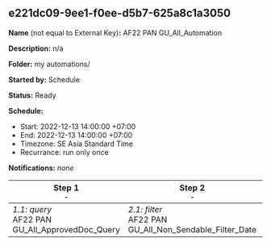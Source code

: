 ## e221dc09-9ee1-f0ee-d5b7-625a8c1a3050

**Name** (not equal to External Key)**:** AF22 PAN GU_All_Automation

**Description:** n/a

**Folder:** my automations/

**Started by:** Schedule

**Status:** Ready

**Schedule:**

* Start: 2022-12-13 14:00:00 +07:00
* End: 2022-12-13 14:00:00 +07:00
* Timezone: SE Asia Standard Time
* Recurrance: run only once

**Notifications:** _none_


| Step 1<br>_<small>-</small>_ | Step 2<br>_<small>-</small>_ | Step 3<br>_<small>-</small>_ |
| --- | --- | --- |
| _1.1: query_<br>AF22 PAN GU_All_ApprovedDoc_Query | _2.1: filter_<br>AF22 PAN GU_All_Non_Sendable_Filter_Date | _3.1: query_<br>AF22 PAN GU_All_CRM_Profiles_Query |
